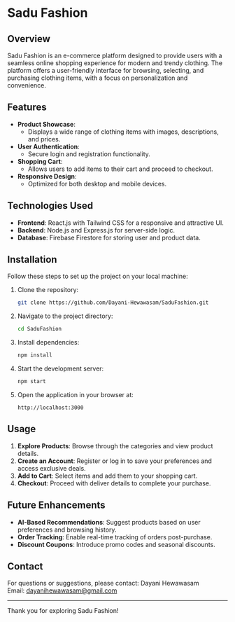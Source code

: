 # Sadu Fashion

## Overview
Sadu Fashion is an e-commerce platform designed to provide users with a seamless online shopping experience for modern and trendy clothing. The platform offers a user-friendly interface for browsing, selecting, and purchasing clothing items, with a focus on personalization and convenience.

## Features
- **Product Showcase**: 
  - Displays a wide range of clothing items with images, descriptions, and prices.
- **User Authentication**: 
  - Secure login and registration functionality.
- **Shopping Cart**: 
  - Allows users to add items to their cart and proceed to checkout.
- **Responsive Design**: 
  - Optimized for both desktop and mobile devices.

## Technologies Used
- **Frontend**: React.js with Tailwind CSS for a responsive and attractive UI.
- **Backend**: Node.js and Express.js for server-side logic.
- **Database**: Firebase Firestore for storing user and product data.

## Installation
Follow these steps to set up the project on your local machine:

1. Clone the repository:
   ```bash
   git clone https://github.com/Dayani-Hewawasam/SaduFashion.git
   ```
2. Navigate to the project directory:
   ```bash
   cd SaduFashion
   ```
3. Install dependencies:
   ```bash
   npm install
   ```
4. Start the development server:
   ```bash
   npm start
   ```
5. Open the application in your browser at:
   ```
   http://localhost:3000
   ```

## Usage
1. **Explore Products**: Browse through the categories and view product details.
2. **Create an Account**: Register or log in to save your preferences and access exclusive deals.
3. **Add to Cart**: Select items and add them to your shopping cart.
4. **Checkout**: Proceed with deliver details to complete your purchase.

## Future Enhancements
- **AI-Based Recommendations**: Suggest products based on user preferences and browsing history.
- **Order Tracking**: Enable real-time tracking of orders post-purchase.
- **Discount Coupons**: Introduce promo codes and seasonal discounts.


## Contact
For questions or suggestions, please contact:
Dayani Hewawasam  
Email: [dayanihewawasam@gmail.com](mailto:dayanihewawasam@gmail.com)

---
Thank you for exploring Sadu Fashion!
